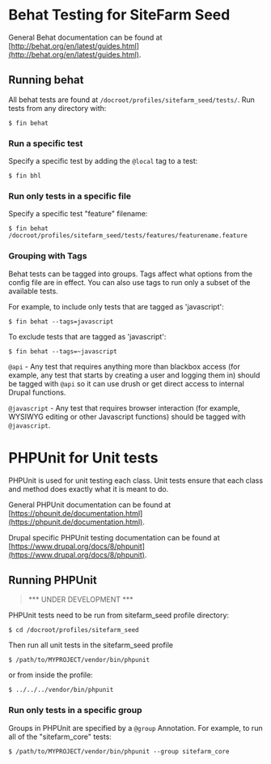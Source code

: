 # Behat Testing for SiteFarm Seed

General Behat documentation can be found at [http://behat.org/en/latest/guides.html](http://behat.org/en/latest/guides.html).

## Running behat


All behat tests are found at `/docroot/profiles/sitefarm_seed/tests/`. Run tests
from any directory with:

```
$ fin behat
```

### Run a specific test
Specify a specific test by adding the `@local` tag to a test:
```
$ fin bhl
```

### Run only tests in a specific file
Specify a specific test "feature" filename:
```
$ fin behat /docroot/profiles/sitefarm_seed/tests/features/featurename.feature
```

### Grouping with Tags
Behat tests can be tagged into groups. Tags affect what options from the config
file are in effect. You can also use tags to run only a subset of the available
tests.

For example, to include only tests that are tagged as 'javascript':
```
$ fin behat --tags=javascript
```

To exclude tests that are tagged as 'javascript':
```
$ fin behat --tags=~javascript
```

`@api` - Any test that requires anything more than blackbox access (for example,
any test that starts by creating a user and logging them in) should be tagged
with `@api` so it can use drush or get direct access to internal Drupal
functions.

`@javascript` - Any test that requires browser interaction (for example,
WYSIWYG editing or other Javascript functions) should be tagged with
`@javascript`.

# PHPUnit for Unit tests

PHPUnit is used for unit testing each class. Unit tests ensure that each class
and method does exactly what it is meant to do.

General PHPUnit documentation can be found at
[https://phpunit.de/documentation.html](https://phpunit.de/documentation.html).

Drupal specific PHPUnit testing documentation can be found at
[https://www.drupal.org/docs/8/phpunit](https://www.drupal.org/docs/8/phpunit).

## Running PHPUnit

> *** UNDER DEVELOPMENT ***

PHPUnit tests need to be run from sitefarm_seed profile directory:
```
$ cd /docroot/profiles/sitefarm_seed
```
Then run all unit tests in the sitefarm_seed profile

```
$ /path/to/MYPROJECT/vendor/bin/phpunit
```
or from inside the profile:
```
$ ../../../vendor/bin/phpunit
```

### Run only tests in a specific group
Groups in PHPUnit are specified by a `@group` Annotation. For example, to run all of the "sitefarm_core" tests:
```
$ /path/to/MYPROJECT/vendor/bin/phpunit --group sitefarm_core
```
